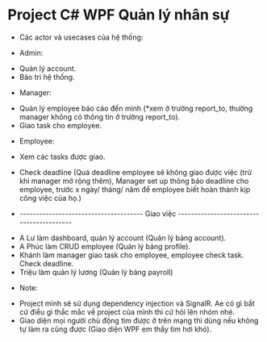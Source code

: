 # Project C# WPF Quản lý nhân sự

* Các actor và usecases của hệ thống: 
- Admin: 
+ Quản lý account. 
+ Bảo trì hệ thống.
- Manager: 
+ Quản lý employee báo cáo đến mình (*xem ở trường report_to, 
thường manager không có thông tin ở trường report_to). 
+ Giao task cho employee.
- Employee:
+ Xem các tasks được giao. 
+ Check deadline (Quá deadline employee sẽ không giao được việc (trừ khi manager mở rộng thêm),
Manager set up thông báo deadline cho employee, trước x ngày/ tháng/ năm để employee biết hoàn thành
kịp công việc của họ.)

+ -------------------------------------- Giao việc -----------------------------------------

- A Lư làm dashboard, quản lý account (Quản lý bảng account).
- A Phúc làm CRUD employee (Quản lý bảng profile).
- Khánh làm manager giao task cho employee, employee
check task. Check deadline.
- Triệu làm quản lý lương (Quản lý bảng payroll)

* Note: 
- Project mình sẽ sử dụng dependency injection và SignalR. Ae có gì bất cứ điều gì
thắc mắc về project của mình thì cứ hỏi lên nhóm nhé.
- Giao diện mọi người chủ động tìm được ở trên mạng thì dùng nếu không
tự làm ra cũng được (Giao diện WPF em thấy tìm hơi khó).
